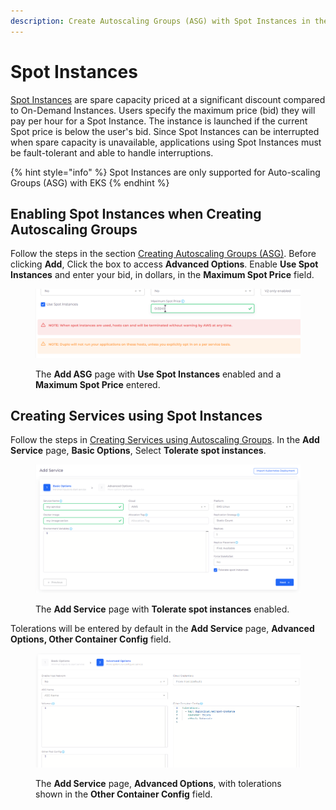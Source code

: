 ```yaml
---
description: Create Autoscaling Groups (ASG) with Spot Instances in the DuploCloud platform
---
```


# Spot Instances

[Spot Instances](https://aws.amazon.com/tutorials/ec2-auto-scaling-spot-instances/) are spare capacity priced at a significant discount compared to On-Demand Instances. Users specify the maximum price (bid) they will pay per hour for a Spot Instance. The instance is launched if the current Spot price is below the user's bid. Since Spot Instances can be interrupted when spare capacity is unavailable, applications using Spot Instances must be fault-tolerant and able to handle interruptions.

{% hint style="info" %}
Spot Instances are only supported for Auto-scaling Groups (ASG) with EKS
{% endhint %}

## Enabling Spot Instances when Creating Autoscaling Groups

Follow the steps in the section [Creating Autoscaling Groups (ASG)](../../../auto-scaling/auto-scaling-groups.md#creating-autoscaling-groups-asg). Before clicking **Add**, Click the box to access **Advanced Options**. Enable **Use Spot Instances** and enter your bid, in dollars, in the **Maximum Spot Price** field.&#x20;

<div align="left">

<figure><img src="../../../../../.gitbook/assets/spot instances screen shot.png" alt=""><figcaption><p>The <strong>Add ASG</strong> page with <strong>Use Spot Instances</strong> enabled and a <strong>Maximum Spot Price</strong> entered. </p></figcaption></figure>

</div>

## Creating Services using Spot Instances

Follow the steps in [Creating Services using Autoscaling Groups](../../../auto-scaling/auto-scaling-groups.md#creating-services-using-autoscaling-groups). In the **Add Service** page, **Basic Options**, Select **Tolerate spot instances**.&#x20;

<div align="left">

<figure><img src="../../../../../.gitbook/assets/add service basic.png" alt=""><figcaption><p>The <strong>Add Service</strong> page with <strong>Tolerate spot instances</strong> enabled.</p></figcaption></figure>

</div>

Tolerations will be entered by default in the **Add Service** page, **Advanced Options, Other Container Config** field. &#x20;

<div align="left">

<figure><img src="../../../../../.gitbook/assets/replacement shot.png" alt=""><figcaption><p>The <strong>Add Service</strong> page, <strong>Advanced Options</strong>, with tolerations shown in the <strong>Other Container Config</strong> field.</p></figcaption></figure>

</div>

